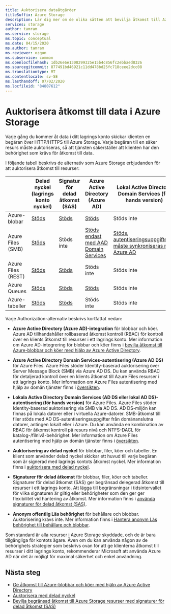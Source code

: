 ```yaml
---
title: Auktorisera dataåtgärder
titleSuffix: Azure Storage
description: Lär dig mer om de olika sätten att bevilja åtkomst till Azure Storage, inklusive Azure Active Directory, auktorisering av delad nyckel eller signaturer för delad åtkomst (SAS).
services: storage
author: tamram
ms.service: storage
ms.topic: conceptual
ms.date: 04/15/2020
ms.author: tamram
ms.reviewer: ozgun
ms.subservice: common
ms.openlocfilehash: 1db26e6e1308299325e15b4c856fc2ebbaed8326
ms.sourcegitcommit: 877491bd46921c11dd478bd25fc718ceee2dcc08
ms.translationtype: MT
ms.contentlocale: sv-SE
ms.lasthandoff: 07/02/2020
ms.locfileid: "84807612"
---
```

# <a name="authorizing-access-to-data-in-azure-storage"></a>Auktorisera åtkomst till data i Azure Storage

Varje gång du kommer åt data i ditt lagrings konto skickar klienten en begäran över HTTP/HTTPS till Azure Storage. Varje begäran till en säker resurs måste auktoriseras, så att tjänsten säkerställer att klienten har den behörighet som krävs för åtkomst till data.

I följande tabell beskrivs de alternativ som Azure Storage erbjudanden för att auktorisera åtkomst till resurser:

|  |Delad nyckel (lagrings konto nyckel)  |Signatur för delad åtkomst (SAS)  |Azure Active Directory (Azure AD)  |Lokal Active Directory Domain Services (för hands version) |Anonym offentlig Läs behörighet  |
|---------|---------|---------|---------|---------|---------|
|Azure-blobar     |[Stöds](/rest/api/storageservices/authorize-with-shared-key/)         |[Stöds](storage-sas-overview.md)         |[Stöds](storage-auth-aad.md)         |Stöds inte|[Stöds](../blobs/storage-manage-access-to-resources.md)         |
|Azure Files (SMB)     |[Stöds](/rest/api/storageservices/authorize-with-shared-key/)         |Stöds inte         |[Stöds endast med AAD Domain Services](../files/storage-files-active-directory-overview.md)         |[Stöds, autentiseringsuppgifterna måste synkroniseras med Azure AD](../files/storage-files-active-directory-overview.md)|Stöds inte         |
|Azure Files (REST)     |[Stöds](/rest/api/storageservices/authorize-with-shared-key/)         |[Stöds](storage-sas-overview.md)         |Stöds inte         |Stöds inte |Stöds inte         |
|Azure Queues     |[Stöds](/rest/api/storageservices/authorize-with-shared-key/)         |[Stöds](storage-sas-overview.md)         |[Stöds](storage-auth-aad.md)         |Stöds inte | Stöds inte         |
|Azure-tabeller     |[Stöds](/rest/api/storageservices/authorize-with-shared-key/)         |[Stöds](storage-sas-overview.md)         |Stöds inte         |Stöds inte| Stöds inte         |

Varje Authorization-alternativ beskrivs kortfattat nedan:

- **Azure Active Directory (Azure AD)-integration** för blobbar och köer. Azure AD tillhandahåller rollbaserad åtkomst kontroll (RBAC) för kontroll över en klients åtkomst till resurser i ett lagrings konto. Mer information om Azure AD-integrering för blobbar och köer finns i [bevilja åtkomst till Azure-blobbar och köer med hjälp av Azure Active Directory](storage-auth-aad.md).

- **Azure Active Directory Domain Services-autentisering (Azure AD DS)** för Azure Files. Azure Files stöder Identity-baserad auktorisering över Server Message Block (SMB) via Azure AD DS. Du kan använda RBAC för detaljerad kontroll över en klients åtkomst till Azure Files resurser i ett lagrings konto. Mer information om Azure Files autentisering med hjälp av domän tjänster finns i [översikten](../files/storage-files-active-directory-overview.md).

- **Lokala Active Directory Domain Services (AD DS eller lokal AD DS)-autentisering (för hands version)** för Azure Files. Azure Files stöder Identity-baserad auktorisering via SMB via AD DS. AD DS-miljön kan finnas på lokala datorer eller i virtuella Azure-datorer. SMB-åtkomst till filer stöds med AD DS-autentiseringsuppgifter från domänanslutna datorer, antingen lokalt eller i Azure. Du kan använda en kombination av RBAC för åtkomst kontroll på resurs nivå och NTFS-DACL för katalog-/filnivå-behörighet. Mer information om Azure Files autentisering med hjälp av domän tjänster finns i [översikten](../files/storage-files-active-directory-overview.md).

- **Auktorisering av delad nyckel** för blobbar, filer, köer och tabeller. En klient som använder delad nyckel skickar ett huvud till varje begäran som är signerad med lagrings kontots åtkomst nyckel. Mer information finns i [auktorisera med delad nyckel](/rest/api/storageservices/authorize-with-shared-key/).
- **Signaturer för delad åtkomst** för blobbar, filer, köer och tabeller. Signaturer för delad åtkomst (SAS) ger begränsad delegerad åtkomst till resurser i ett lagrings konto. Att lägga till begränsningar i tidsintervallet för vilka signaturen är giltig eller behörigheter som den ger ger flexibilitet vid hantering av åtkomst. Mer information finns i [använda signaturer för delad åtkomst (SAS)](storage-sas-overview.md).
- **Anonym offentlig Läs behörighet** för behållare och blobbar. Auktorisering krävs inte. Mer information finns i [Hantera anonym Läs behörighet till behållare och blobbar](../blobs/storage-manage-access-to-resources.md).  

Som standard är alla resurser i Azure Storage skyddade, och de är bara tillgängliga för kontots ägare. Även om du kan använda någon av de behörighets strategier som beskrivs ovan för att ge klienterna åtkomst till resurser i ditt lagrings konto, rekommenderar Microsoft att använda Azure AD när det är möjligt för maximal säkerhet och enkel användning.

## <a name="next-steps"></a>Nästa steg

- [Ge åtkomst till Azure-blobbar och köer med hjälp av Azure Active Directory](storage-auth-aad.md)
- [Auktorisera med delad nyckel](/rest/api/storageservices/authorize-with-shared-key/)
- [Bevilja begränsad åtkomst till Azure Storage resurser med signaturer för delad åtkomst (SAS)](storage-sas-overview.md)

